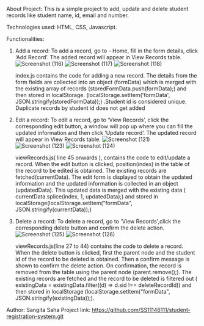 About Project:
This is a simple project to add, update and delete student records like student name, id, email and number.

Technologies used:
HTML, CSS, Javascript.

Functionalities:
1. Add a record:
   To add a record, go to - Home, fill in the form details, click ‘Add Record’. The added record will appear in View Records table.
   ![Screenshot (116)](https://github.com/SS11146111/student-registration-system/assets/71815480/33026499-fbd1-4701-aaa2-9b2f2b0946a8)
   ![Screenshot (117)](https://github.com/SS11146111/student-registration-system/assets/71815480/89fda574-b6f0-49e8-9275-235927534b21)
   ![Screenshot (118)](https://github.com/SS11146111/student-registration-system/assets/71815480/d7487b3e-c4b6-4b66-9129-8f2bb454f1ff)

   index.js contains the code for adding a new record. The details from the form fields are collected into an object (formData) which is
   merged with the existing array of records (storedFormData.push(formData);) and then stored in localStorage.
   (localStorage.setItem('formData', JSON.stringify(storedFormData));) .Student id is considered unique. Duplicate records by student id
   does not get added

2. Edit a record:
   To edit a record, go to ‘View Records’, click the corresponding edit button, a window will pop up where you can fill the updated 
   information and then click ‘Update record’. The updated record will appear in View Records table.
   ![Screenshot (121)](https://github.com/SS11146111/student-registration-system/assets/71815480/dd70486f-49c6-4ff7-820b-c57f816be005)
   ![Screenshot (123)](https://github.com/SS11146111/student-registration-system/assets/71815480/c3544e79-d3af-4af9-b0d5-d45cdd353533)
   ![Screenshot (124)](https://github.com/SS11146111/student-registration-system/assets/71815480/d97ff99f-bd7d-47d4-b901-658cce05cd19)

   viewRecords.js( line 45 onwards ), contains the code to edit/update a record. When the edit button is clicked,
   position(index) in the table of the record to be edited is obtained. The existing records are fetched(currentData). The edit form is
   displayed to obtain the updated information and the updated information is collected in an object (updatedData). This updated data is merged
   with the existing data ( currentData.splice(index, 1, updatedData);) and stored in localStorage(localStorage.setItem("formData", JSON.stringify(currentData));)

4. Delete a record:
   To delete a record, go to 'View Records',click the corresponding delete button and confirm the delete action.
   ![Screenshot (125)](https://github.com/SS11146111/student-registration-system/assets/71815480/977edb16-4758-4df6-b69a-d367c181d0eb)
   ![Screenshot (126)](https://github.com/SS11146111/student-registration-system/assets/71815480/bf272659-c51f-419a-894a-4228c6d70ea8)

   viewRecords.js(line 27 to 44) contains the code to delete a record. When the delete button is clicked, first the parent node and the student id
   of the record to be deleted is obtained. Then a confirm message is shown to confirm the delete action. On confirmation, the record is removed from the table
   using the parent node (parent.remove();). The existing records are fetched and the record to be deleted is filtered out
   ( existingData = existingData.filter((d) => d.sid !== deleteRecordId)) and then stored in localStorage (localStorage.setItem("formData", JSON.stringify(existingData));).


Author: Sangita Saha
Project link: https://github.com/SS11146111/student-registration-system.git

   








